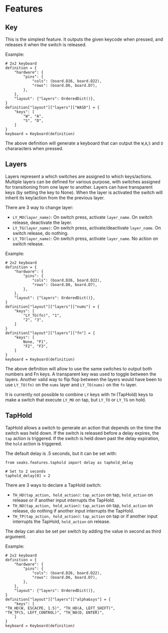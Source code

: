 # Features

## Key

This is the simplest feature.
It outputs the given keycode when pressed, and releases it when the switch is released.

Example:
```
# 2x2 keyboard
definition = {
    "hardware": {
        "pins": {
            "cols": (board.D26, board.D22),
            "rows": (board.D6, board.D7),
        },
    },
    "layout": {"layers": OrderedDict()},
}
definition["layout"]["layers"]["WASD"] = {
    "keys": [
        "W", "A",
        "S", "D",
    ]
}
keyboard = Keyboard(definition)
```
The above definition will generate a keyboard that can output the `W`,`A`,`S` and `D` chararacters when pressed.

## Layers

Layers represent a which switches are assigned to which keys/actions.
Multiple layers can be defined for various purpose, with switches assigned for transitioning from one layer to another.
Layers can have transparent keys (by setting the key to None).
When the layer is activated the switch will inherit its key/action from the the previous layer.

There are 3 way to change layer:
* `LY_MO(layer_name)`: On switch press, activate `layer_name`. On switch release, deactivate the layer.
* `LY_TG(layer_name)`: On switch press, activate/deactivate `layer_name`. On switch release, do nothing.
* `LY_TO(layer_name)`: On switch press, activate `layer_name`. No action on switch release.

Example:
```
# 2x2 keyboard
definition = {
    "hardware": {
        "pins": {
            "cols": (board.D26, board.D22),
            "rows": (board.D6, board.D7),
        },
    },
    "layout": {"layers": OrderedDict()},
}
definition["layout"]["layers"]["nums"] = {
    "keys": [
        "LY_TG(fn)", "1",
        "2", "3",
    ]
}
definition["layout"]["layers"]["fn"] = {
    "keys": [
        None, "F1",
        "F2", "F3",
    ]
}
keyboard = Keyboard(definition)
```
The above definition will allow to use the same switches to output both numbers and Fn keys.
A transparent key was used to toggle between the layers.
Another valid way to flip flop between the layers would have been to use `LY_TO(fn)` on the `nums` layer and `LY_TO(nums)` on the `fn` layer.

It is currently not possible to combine `LY` keys with `TH` (TapHold) keys to make a switch that execute `LY_MO` on tap, but `LY_TO` or `LY_TG` on hold.

## TapHold

TapHold allows a switch to generate an action that depends on the time the switch was held down.
If the switch is released before a delay expires, the `tap` action is triggered.
If the switch is held down past the delay expiration, the `hold` action is triggered.

The default delay  is .5 seconds, but it can be set with:
```
from seaks.features.taphold import delay as taphold_delay

# Set to 2 seconds
taphold_delay[0] = 2
```

There are 3 ways to declare a TapHold switch:
* `TH_HD(tap_action, hold_action)`: `tap_action` on tap, `hold_action` on release or if another input interrupts the TapHold.
* `TH_NO(tap_action, hold_action)`: `tap_action` on tap, `hold_action` on release, do nothing if another input interrupts the TapHold.
* `TH_TP(tap_action, hold_action)`: `tap_action` on tap or if another input interrupts the TapHold, `hold_action` on release.

The delay can also be set per switch by adding the value in second as third argument.

Example:
```
# 2x2 keyboard
definition = {
    "hardware": {
        "pins": {
            "cols": (board.D26, board.D22),
            "rows": (board.D6, board.D7),
        },
    },
    "layout": {"layers": OrderedDict()},
}
definition["layout"]["layers"]["alpha&sys"] = {
    "keys": [
"TH_HD(W, ESCACPE, 1.5)", "TH_HD(A, LEFT_SHIFT)",
"TH_TP(S, LEFT_CONTROL)", "TH_NO(D, ENTER)",
    ]
}
keyboard = Keyboard(definition)
```
